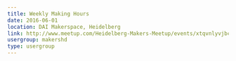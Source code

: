 ```yaml
---
title: Weekly Making Hours
date: 2016-06-01
location: DAI Makerspace, Heidelberg
link: http://www.meetup.com/Heidelberg-Makers-Meetup/events/xtqvnlyvjbcb/
usergroup: makershd
type: usergroup
---
```

